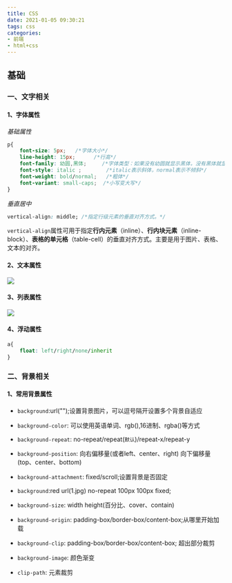 ```yaml
---
title: CSS
date: 2021-01-05 09:30:21
tags: css
categories:
- 前端
- html+css
---
```


## 基础

### 一、文字相关

#### 1、字体属性

*基础属性*

```css
p{
	font-size: 5px;   /*字体大小*/
	line-height: 15px;      /*行高*/
	font-family: 幼圆,黑体; 	/*字体类型：如果没有幼圆就显示黑体，没有黑体就显示默认*/
	font-style: italic ;		/*italic表示斜体，normal表示不倾斜*/
	font-weight: bold/normal;	/*粗体*/
	font-variant: small-caps;  /*小写变大写*/
}
```
*垂直居中*

```css
vertical-align: middle; /*指定行级元素的垂直对齐方式。*/

```
`vertical-align`属性可用于指定**行内元素**（inline）、**行内块元素**（inline-block）、**表格的单元格**（table-cell）的垂直对齐方式。主要是用于图片、表格、文本的对齐。

#### 2、文本属性

![](https://hexo-1257711631.cos.ap-nanjing.myqcloud.com/markdownpic/%E6%96%87%E6%9C%AC%E5%B1%9E%E6%80%A7.png)

#### 3、列表属性

![](https://hexo-1257711631.cos.ap-nanjing.myqcloud.com/markdownpic/%E5%88%97%E8%A1%A8%E5%B1%9E%E6%80%A7.png)



#### 4、浮动属性


```css
a{
	float: left/right/none/inherit
}
```

### 二、背景相关

#### 1、常用背景属性

* `background`:url("");设置背景图片，可以逗号隔开设置多个背景自适应
* `background-color`: 可以使用英语单词、rgb(),16进制、rgba()等方式
* `background-repeat`: no-repeat/repeat(`默认`)/repeat-x/repeat-y
* `background-position`: 向右偏移量(或者left、center、right) 向下偏移量(top、center、bottom)
* `background-attachment`: fixed/scroll;设置背景是否固定
* `background`:red url(1.jpg) no-repeat 100px 100px fixed;

* `background-size`: width height(百分比、cover、contain)
* `background-origin`: padding-box/border-box/content-box;从哪里开始加载
* `background-clip`: padding-box/border-box/content-box; 超出部分裁剪
* `background-image`: 颜色渐变
* `clip-path`: 元素裁剪